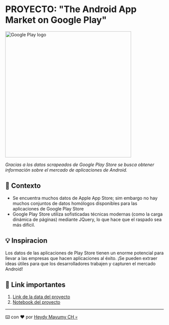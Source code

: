 # PROYECTO: "The Android App Market on Google Play"

<img src="https://assets.datacamp.com/production/project_1197/img/google_play_store.png" alt="Google Play logo" width="400">

_Gracias a los datos scrapeados de Google Play Store se busca obtener información sobre el mercado de aplicaciones de Android._

## 🔎 Contexto 

- Se encuentra muchos datos de Apple App Store; sim embargo no hay muchos conjuntos de datos homólogos disponibles para las aplicaciones de Google Play Store
- Google Play Store utiliza sofisticadas técnicas modernas (como la carga dinámica de páginas) mediante JQuery, lo que hace que el raspado sea más difícil.‎

## 💡 Inspiracion  
‎Los datos de las aplicaciones de Play Store tienen un enorme potencial para llevar a las empresas que hacen aplicaciones al éxito. ¡Se pueden extraer ideas útiles para que los desarrolladores trabajen y capturen el mercado Android!‎

## 🔗 Link importantes 
1. [Link de la data del proyecto](https://www.kaggle.com/lava18/google-play-store-apps)
2. [Notebook del proyecto](http://localhost:8888/notebooks/Developer/ML%3C3/DATASCIENCIE%20FEM/JUPITER_ANACONDA/Project/dc_project_analyzing_android_app_market_with_python/notebook_es.ipynb)

---
⌨️ con ❤️ por [Heydy Mayumy CH 💀](https://github.com/MayumyCH)